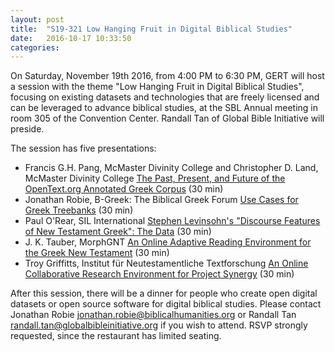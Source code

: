 ```yaml
---
layout: post
title:  "S19-321 Low Hanging Fruit in Digital Biblical Studies"
date:   2016-10-17 10:33:50
categories: 
---
```


On Saturday, November 19th 2016, from 4:00 PM to 6:30 PM, GERT will host a session with the theme "Low Hanging Fruit in Digital Biblical Studies", focusing on existing datasets and technologies that are freely licensed and can be leveraged to advance biblical studies, at the SBL Annual meeting in room 305 of the Convention Center.  Randall Tan of Global Bible Initiative will preside.

The session has five presentations:

- Francis G.H. Pang, McMaster Divinity College and Christopher D. Land, McMaster Divinity College
  [The Past, Present, and Future of the OpenText.org Annotated Greek Corpus](https://www.sbl-site.org/meetings/abstract.aspx?id=38264) (30 min)
- Jonathan Robie, B-Greek: The Biblical Greek Forum
  [Use Cases for Greek Treebanks](https://www.sbl-site.org/meetings/abstract.aspx?id=40141) (30 min)
- Paul O'Rear, SIL International
  [Stephen Levinsohn's "Discourse Features of New Testament Greek": The Data](https://www.sbl-site.org/meetings/abstract.aspx?id=38929) (30 min)
- J. K. Tauber, MorphGNT
  [An Online Adaptive Reading Environment for the Greek New Testament](https://www.sbl-site.org/meetings/abstract.aspx?id=39108) (30 min)
- Troy Griffitts, Institut für Neutestamentliche Textforschung
  [An Online Collaborative Research Environment for Project Synergy](https://www.sbl-site.org/meetings/abstract.aspx?id=40619) (30 min)

After this session, there will be a dinner for people who create open digital datasets or open source software for digital biblical studies.  Please contact Jonathan Robie <jonathan.robie@biblicalhumanities.org> or Randall Tan <randall.tan@globalbibleinitiative.org> if you wish to attend.  RSVP strongly requested, since the restaurant has limited seating.